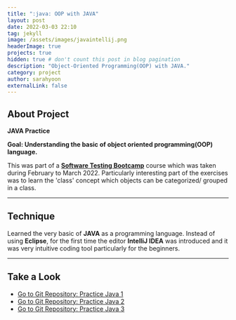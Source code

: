 ```yaml
---
title: ":java: OOP with JAVA"
layout: post
date: 2022-03-03 22:10
tag: jekyll
image: /assets/images/javaintellij.png
headerImage: true
projects: true
hidden: true # don't count this post in blog pagination
description: "Object-Oriented Programming(OOP) with JAVA."
category: project
author: sarahyoon
externalLink: false
---
```

## About Project

**JAVA Practice**

**Goal: Understanding the basic of object oriented programming(OOP) language.**

This was part of a [**Software Testing Bootcamp**](/assets/images/bootcamp.jpg) course which was taken during February to March 2022. Particularly interesting part of the exercises was to learn the 'class' concept which objects can be categorized/ grouped in a class.


---

## Technique

Learned the very basic of **JAVA** as a programming language.
Instead of using **Eclipse**, for the first time the editor **IntelliJ IDEA** was introduced and it was very intuitive coding tool particularly for the beginners.

---

## Take a Look

- [Go to Git Repository: Practice Java 1](https://github.com/morgenstern89/Practice-Java-1/tree/master/src/practice) 
- [Go to Git Repository: Practice Java 2](https://github.com/morgenstern89/PracticeJava2/tree/master/src/practice2) 
- [Go to Git Repository: Practice Java 3](https://github.com/morgenstern89/PracticeJava3/tree/master/src/practice3) 

